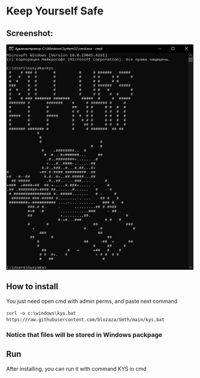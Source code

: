 # Keep Yourself Safe

## Screenshot:
<img src="Screen.png"  width="500" height="600" alt="screen.png">

## How to install
<p> You just need open cmd with admin perms, and paste next command<p/>

```curl -o c:\windows\kys.bat https://raw.githubusercontent.com/blozaza/Smth/main/kys.bat```
### Notice that files will be stored in Windows packpage

## Run
<p> After installing, you can run it with command KYS in cmd <p/>
